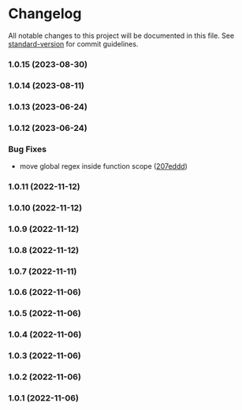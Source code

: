 # Changelog

All notable changes to this project will be documented in this file. See [standard-version](https://github.com/conventional-changelog/standard-version) for commit guidelines.

### 1.0.15 (2023-08-30)

### 1.0.14 (2023-08-11)

### 1.0.13 (2023-06-24)

### 1.0.12 (2023-06-24)


### Bug Fixes

* move global regex inside function scope ([207eddd](https://github.com/eglavin/lib/commit/207eddd9bc0336008682498502c0cb6e79980657))

### 1.0.11 (2022-11-12)

### 1.0.10 (2022-11-12)

### 1.0.9 (2022-11-12)

### 1.0.8 (2022-11-12)

### 1.0.7 (2022-11-11)

### 1.0.6 (2022-11-06)

### 1.0.5 (2022-11-06)

### 1.0.4 (2022-11-06)

### 1.0.3 (2022-11-06)

### 1.0.2 (2022-11-06)

### 1.0.1 (2022-11-06)
